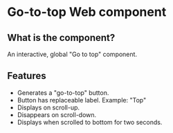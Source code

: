 # Go-to-top Web component

## What is the component?
An interactive, global "Go to top" component.

## Features
* Generates a "go-to-top" button.
* Button has replaceable label. Example: "Top" 
* Displays on scroll-up.
* Disappears on scroll-down.
* Displays when scrolled to bottom for two seconds.
